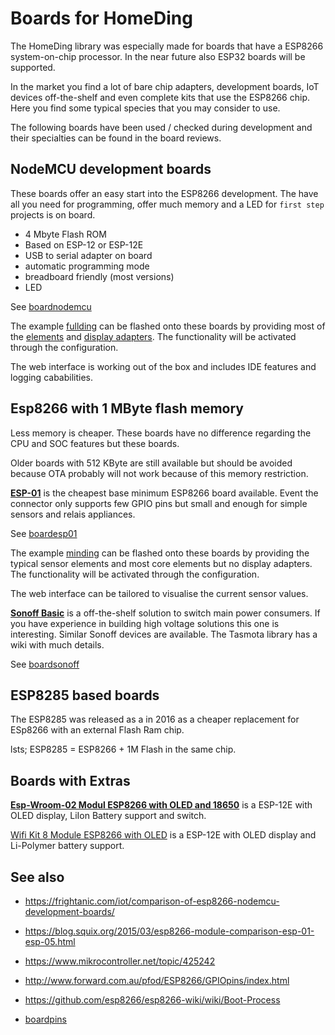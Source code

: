 # Boards for HomeDing

The HomeDing library was especially made for boards that have a ESP8266 system-on-chip processor. In the near future also ESP32 boards will be supported.

In the market you find a lot of bare chip adapters, development boards, IoT devices off-the-shelf and even complete kits that use the ESP8266 chip. Here you find some typical species that you may consider to use.

The following boards have been used / checked during development and their specialties can be found in the board reviews.

## NodeMCU development boards

These boards offer an easy start into the ESP8266 development. The have all you need for programming, offer much memory and a LED for `first step` projects is on board.

* 4 Mbyte Flash ROM
* Based on ESP-12 or ESP-12E
* USB to serial adapter on board
* automatic programming mode
* breadboard friendly (most versions)
* LED

See [boardnodemcu](boardnodemcu)

The example [fullding](fullding) can be flashed onto these boards by providing most of the [elements](elements) and [display adapters](displays).
The functionality will be activated through the configuration.

The web interface is working out of the box and includes IDE features and logging cababilities.


## Esp8266 with 1 MByte flash memory

Less memory is cheaper. These boards have no difference regarding the CPU and SOC features but these boards.

Older boards with 512 KByte are still available but should be avoided because OTA probably will not work because of this memory restriction.

**[ESP-01](boardesp01)** is the cheapest base minimum ESP8266 board available. Event the connector only supports few GPIO pins but small and enough for simple sensors and relais appliances.

See [boardesp01](boardesp01)

The example [minding](minding) can be flashed onto these boards by providing the typical sensor elements and most core elements but no display adapters.
The functionality will be activated through the configuration.

The web interface can be tailored to visualise the current sensor values.

**[Sonoff Basic]()** is a off-the-shelf solution to switch main power consumers. If you have experience in building high voltage solutions this one is interesting. Similar Sonoff devices are available. The Tasmota library has a wiki with much details.

See [boardsonoff](boardsonoff)


## ESP8285 based boards

The ESP8285 was released as a in 2016 as a cheaper replacement for ESp8266 with an external Flash Ram chip.

lsts; ESP8285 = ESP8266 + 1M Flash in the same chip.


## Boards with Extras


**[Esp-Wroom-02 Modul ESP8266 with OLED and 18650](boardwroom2)** is a ESP-12E with OLED display, LiIon Battery support and switch.

[Wifi Kit 8 Module ESP8266 with OLED](boardwifikit8) is a ESP-12E with OLED display and Li-Polymer battery support.



## See also
* <https://frightanic.com/iot/comparison-of-esp8266-nodemcu-development-boards/>
* <https://blog.squix.org/2015/03/esp8266-module-comparison-esp-01-esp-05.html>


* <https://www.mikrocontroller.net/topic/425242>
* <http://www.forward.com.au/pfod/ESP8266/GPIOpins/index.html>
* <https://github.com/esp8266/esp8266-wiki/wiki/Boot-Process>

* [boardpins](boardpins)